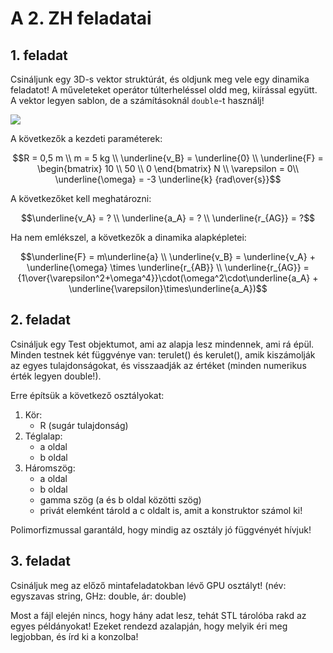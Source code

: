 # A 2. ZH feladatai

## 1. feladat

Csináljunk egy 3D-s vektor struktúrát, és oldjunk meg vele egy dinamika feladatot! A műveleteket operátor túlterheléssel oldd meg, kiírással együtt.
A vektor legyen sablon, de a számításoknál `double`-t használj!

![](feladat1.png)

A következők a kezdeti paraméterek:

$$R = 0,5 m \\
m = 5 kg \\
\underline{v_B} = \underline{0} \\
\underline{F} = \begin{bmatrix} 10 \\ 50 \\ 0 \end{bmatrix} N \\
\varepsilon = 0\\
\underline{\omega} = -3 \underline{k} {rad\over{s}}$$

A következőket kell meghatározni:

$$\underline{v_A} = ? \\
\underline{a_A} = ? \\
\underline{r_{AG}} = ?$$

Ha nem emlékszel, a következők a dinamika alapképletei:

$$\underline{F} = m\underline{a} \\
\underline{v_B} = \underline{v_A} + \underline{\omega} \times \underline{r_{AB}} \\
\underline{r_{AG}} = {1\over{\varepsilon^2+\omega^4}}\cdot(\omega^2\cdot\underline{a_A} + \underline{\varepsilon}\times\underline{a_A})$$

## 2. feladat

Csináljuk egy Test objektumot, ami az alapja lesz mindennek, ami rá épül. Minden testnek két függvénye van: terulet() és kerulet(), amik kiszámolják az egyes tulajdonságokat, és visszaadják az értéket (minden numerikus érték legyen double!).

Erre építsük a következő osztályokat:

1. Kör:
    - R (sugár tulajdonság)
2. Téglalap:
    - a oldal
    - b oldal
3. Háromszög:
    - a oldal
    - b oldal
    - gamma szög (a és b oldal közötti szög)
    - privát elemként tárold a c oldalt is, amit a konstruktor számol ki!

Polimorfizmussal garantáld, hogy mindig az osztály jó függvényét hívjuk!

## 3. feladat

Csináljuk meg az előző mintafeladatokban lévő GPU osztályt! (név: egyszavas string, GHz: double, ár: double)

Most a fájl elején nincs, hogy hány adat lesz, tehát STL tárolóba rakd az egyes példányokat!
Ezeket rendezd azalapján, hogy melyik éri meg legjobban, és írd ki a konzolba!
